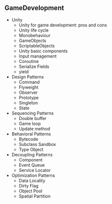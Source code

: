 ## GameDevelopment

- Unity
  - Unity for game development: pros and cons 
  - Unity life cycle 
  - Monobehaviour 
  - GameObjects 
  - ScriptableObjects 
  - Unity basic components 
  - Input management 
  - Coroutine 
  - Serialize Fields 
  - yield 
- Design Patterns
  - Command 
  - Flyweight 
  - Observer 
  - Prototype 
  - Singleton 
  - State 
- Sequencing Patterns
  - Double buffer 
  - Game loop 
  - Update method 
- Behavioral Patterns
  - Bytecode 
  - Subclass Sandbox 
  - Type Object 
- Decoupling Patterns
  - Component 
  - Event Queue 
  - Service Locator 
- Optimization Patterns
  - Data Locality 
  - Dirty Flag 
  - Object Pool 
  - Spatial Partition 